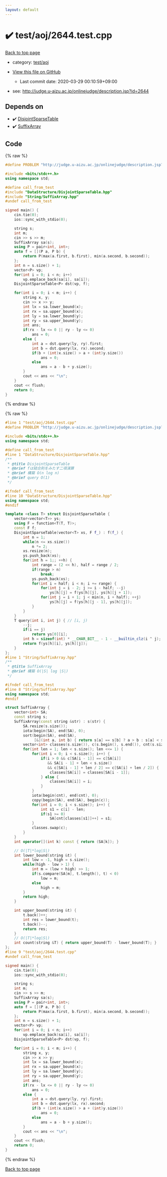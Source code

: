 ```yaml
---
layout: default
---
```


<!-- mathjax config similar to math.stackexchange -->
<script type="text/javascript" async
  src="https://cdnjs.cloudflare.com/ajax/libs/mathjax/2.7.5/MathJax.js?config=TeX-MML-AM_CHTML">
</script>
<script type="text/x-mathjax-config">
  MathJax.Hub.Config({
    TeX: { equationNumbers: { autoNumber: "AMS" }},
    tex2jax: {
      inlineMath: [ ['$','$'] ],
      processEscapes: true
    },
    "HTML-CSS": { matchFontHeight: false },
    displayAlign: "left",
    displayIndent: "2em"
  });
</script>

<script type="text/javascript" src="https://cdnjs.cloudflare.com/ajax/libs/jquery/3.4.1/jquery.min.js"></script>
<script src="https://cdn.jsdelivr.net/npm/jquery-balloon-js@1.1.2/jquery.balloon.min.js" integrity="sha256-ZEYs9VrgAeNuPvs15E39OsyOJaIkXEEt10fzxJ20+2I=" crossorigin="anonymous"></script>
<script type="text/javascript" src="../../../assets/js/copy-button.js"></script>
<link rel="stylesheet" href="../../../assets/css/copy-button.css" />


# :heavy_check_mark: test/aoj/2644.test.cpp

<a href="../../../index.html">Back to top page</a>

* category: <a href="../../../index.html#0d0c91c0cca30af9c1c9faef0cf04aa9">test/aoj</a>
* <a href="{{ site.github.repository_url }}/blob/master/test/aoj/2644.test.cpp">View this file on GitHub</a>
    - Last commit date: 2020-03-29 00:10:59+09:00


* see: <a href="http://judge.u-aizu.ac.jp/onlinejudge/description.jsp?id=2644">http://judge.u-aizu.ac.jp/onlinejudge/description.jsp?id=2644</a>


## Depends on

* :heavy_check_mark: <a href="../../../library/DataStructure/DisjointSparseTable.hpp.html">DisjointSparseTable</a>
* :heavy_check_mark: <a href="../../../library/String/SuffixArray.hpp.html">SuffixArray</a>


## Code

<a id="unbundled"></a>
{% raw %}
```cpp
#define PROBLEM "http://judge.u-aizu.ac.jp/onlinejudge/description.jsp?id=2644"

#include <bits/stdc++.h>
using namespace std;

#define call_from_test
#include "DataStructure/DisjointSparseTable.hpp"
#include "String/SuffixArray.hpp"
#undef call_from_test

signed main() {
    cin.tie(0);
    ios::sync_with_stdio(0);

    string s;
    int m;
    cin >> s >> m;
    SuffixArray sa(s);
    using P = pair<int, int>;
    auto f = [](P a, P b) {
        return P(max(a.first, b.first), min(a.second, b.second));
    };
    int n = s.size() + 1;
    vector<P> vp;
    for(int i = 0; i < n; i++)
        vp.emplace_back(sa[i], sa[i]);
    DisjointSparseTable<P> dst(vp, f);

    for(int i = 0; i < m; i++) {
        string x, y;
        cin >> x >> y;
        int lx = sa.lower_bound(x);
        int rx = sa.upper_bound(x);
        int ly = sa.lower_bound(y);
        int ry = sa.upper_bound(y);
        int ans;
        if(rx - lx <= 0 || ry - ly <= 0)
            ans = 0;
        else {
            int a = dst.query(ly, ry).first;
            int b = dst.query(lx, rx).second;
            if(b + (int)x.size() > a + (int)y.size())
                ans = 0;
            else
                ans = a - b + y.size();
        }
        cout << ans << "\n";
    }
    cout << flush;
    return 0;
}

```
{% endraw %}

<a id="bundled"></a>
{% raw %}
```cpp
#line 1 "test/aoj/2644.test.cpp"
#define PROBLEM "http://judge.u-aizu.ac.jp/onlinejudge/description.jsp?id=2644"

#include <bits/stdc++.h>
using namespace std;

#define call_from_test
#line 1 "DataStructure/DisjointSparseTable.hpp"
/**
 * @title DisjointSparseTable
 * @brief fは結合則をみたす二項演算
 * @brief 構築 O(n log n)
 * @brief query O(1)
 */

#ifndef call_from_test
#line 10 "DataStructure/DisjointSparseTable.hpp"
using namespace std;
#endif

template <class T> struct DisjointSparseTable {
    vector<vector<T>> ys;
    using F = function<T(T, T)>;
    const F f;
    DisjointSparseTable(vector<T> xs, F f_) : f(f_) {
        int n = 1;
        while(n <= xs.size())
            n *= 2;
        xs.resize(n);
        ys.push_back(xs);
        for(int h = 1;; ++h) {
            int range = (2 << h), half = range / 2;
            if(range > n)
                break;
            ys.push_back(xs);
            for(int i = half; i < n; i += range) {
                for(int j = i - 2; j >= i - half; --j)
                    ys[h][j] = f(ys[h][j], ys[h][j + 1]);
                for(int j = i + 1; j < min(n, i + half); ++j)
                    ys[h][j] = f(ys[h][j - 1], ys[h][j]);
            }
        }
    }
    T query(int i, int j) { // [i, j)
        --j;
        if(i == j)
            return ys[0][i];
        int h = sizeof(int) * __CHAR_BIT__ - 1 - __builtin_clz(i ^ j);
        return f(ys[h][i], ys[h][j]);
    }
};
#line 1 "String/SuffixArray.hpp"
/**
 * @title SuffixArray
 * @brief 構築 O(|S| log |S|)
 */

#ifndef call_from_test
#line 8 "String/SuffixArray.hpp"
using namespace std;
#endif

struct SuffixArray {
    vector<int> SA;
    const string s;
    SuffixArray(const string &str) : s(str) {
        SA.resize(s.size());
        iota(begin(SA), end(SA), 0);
        sort(begin(SA), end(SA),
             [&](int a, int b) { return s[a] == s[b] ? a > b : s[a] < s[b]; });
        vector<int> classes(s.size()), c(s.begin(), s.end()), cnt(s.size());
        for(int len = 1; len < s.size(); len <<= 1) {
            for(int i = 0; i < s.size(); i++) {
                if(i > 0 && c[SA[i - 1]] == c[SA[i]]
                   && SA[i - 1] + len < s.size()
                   && c[SA[i - 1] + len / 2] == c[SA[i] + len / 2]) {
                    classes[SA[i]] = classes[SA[i - 1]];
                } else {
                    classes[SA[i]] = i;
                }
            }
            iota(begin(cnt), end(cnt), 0);
            copy(begin(SA), end(SA), begin(c));
            for(int i = 0; i < s.size(); i++) {
                int s1 = c[i] - len;
                if(s1 >= 0)
                    SA[cnt[classes[s1]]++] = s1;
            }
            classes.swap(c);
        }
    }
    int operator[](int k) const { return (SA[k]); }

    // O(|T|*log|S|)
    int lower_bound(string &t) {
        int low = -1, high = s.size();
        while(high - low > 1) {
            int m = (low + high) >> 1;
            if(s.compare(SA[m], t.length(), t) < 0)
                low = m;
            else
                high = m;
        }
        return high;
    }

    int upper_bound(string &t) {
        t.back()++;
        int res = lower_bound(t);
        t.back()--;
        return res;
    }
    // O(|T|*log|S|)
    int count(string &T) { return upper_bound(T) - lower_bound(T); }
};
#line 9 "test/aoj/2644.test.cpp"
#undef call_from_test

signed main() {
    cin.tie(0);
    ios::sync_with_stdio(0);

    string s;
    int m;
    cin >> s >> m;
    SuffixArray sa(s);
    using P = pair<int, int>;
    auto f = [](P a, P b) {
        return P(max(a.first, b.first), min(a.second, b.second));
    };
    int n = s.size() + 1;
    vector<P> vp;
    for(int i = 0; i < n; i++)
        vp.emplace_back(sa[i], sa[i]);
    DisjointSparseTable<P> dst(vp, f);

    for(int i = 0; i < m; i++) {
        string x, y;
        cin >> x >> y;
        int lx = sa.lower_bound(x);
        int rx = sa.upper_bound(x);
        int ly = sa.lower_bound(y);
        int ry = sa.upper_bound(y);
        int ans;
        if(rx - lx <= 0 || ry - ly <= 0)
            ans = 0;
        else {
            int a = dst.query(ly, ry).first;
            int b = dst.query(lx, rx).second;
            if(b + (int)x.size() > a + (int)y.size())
                ans = 0;
            else
                ans = a - b + y.size();
        }
        cout << ans << "\n";
    }
    cout << flush;
    return 0;
}

```
{% endraw %}

<a href="../../../index.html">Back to top page</a>

